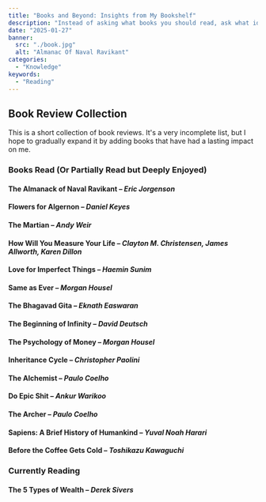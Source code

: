 ```yaml
---
title: "Books and Beyond: Insights from My Bookshelf"
description: "Instead of asking what books you should read, ask what ideas you should understand. - Naval Ravikant"
date: "2025-01-27"
banner:
  src: "./book.jpg"
  alt: "Almanac Of Naval Ravikant"
categories:
  - "Knowledge"
keywords:
  - "Reading"
---
```


## Book Review Collection

This is a short collection of book reviews. It's a very incomplete list, but I hope to gradually expand it by adding books that have had a lasting impact on me.

### Books Read (Or Partially Read but Deeply Enjoyed)  

#### **The Almanack of Naval Ravikant** – *Eric Jorgenson*  

#### **Flowers for Algernon** – *Daniel Keyes*  

#### **The Martian** – *Andy Weir*  

#### **How Will You Measure Your Life** – *Clayton M. Christensen, James Allworth, Karen Dillon*  

#### **Love for Imperfect Things** – *Haemin Sunim*  

#### **Same as Ever** – *Morgan Housel*  

#### **The Bhagavad Gita** – *Eknath Easwaran*  

#### **The Beginning of Infinity** – *David Deutsch*  

#### **The Psychology of Money** – *Morgan Housel*  

#### **Inheritance Cycle** – *Christopher Paolini*  

#### **The Alchemist** – *Paulo Coelho*  

#### **Do Epic Shit** – *Ankur Warikoo*  

#### **The Archer** – *Paulo Coelho*  

#### **Sapiens: A Brief History of Humankind** – *Yuval Noah Harari*  

#### **Before the Coffee Gets Cold** – *Toshikazu Kawaguchi*  

### Currently Reading  

#### **The 5 Types of Wealth** – *Derek Sivers*  
